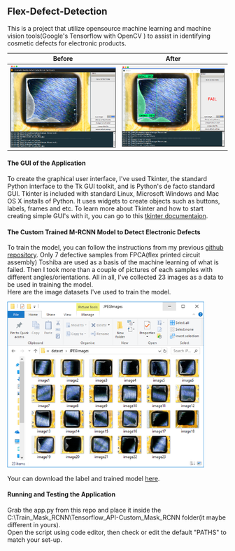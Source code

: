 ## Flex-Defect-Detection

This is a project that utilize opensource machine learning and machine vision tools(Google's Tensorflow with OpenCV ) to assist in identifying cosmetic defects for electronic products.

Before                     |  After
:-------------------------:|:-------------------------:
<img src="https://github.com/jericovalino/Flex-Defect-Detection/blob/master/assets/detection.PNG" alt="GUI" width="430"/>  |  <img src="https://github.com/jericovalino/Flex-Defect-Detection/blob/master/assets/detection1.PNG" alt="GUI" width="430"/>



#### The GUI of the Application
To create the graphical user interface, I've used Tkinter, the standard Python interface to the Tk GUI toolkit, and is Python's de facto standard GUI. Tkinter is included with standard Linux, Microsoft Windows and Mac OS X installs of Python.
It uses widgets to create objects such as buttons, labels, frames and etc. To learn more about Tkinter and how to start creating simple GUI's with it, you can go to this [tkinter documentaion](https://docs.python.org/3/library/tk.html).

#### The Custom Trained M-RCNN Model to Detect Electronic Defects
To train the model, you can follow the instructions from my previous [github repository](https://github.com/jericovalino/Train_Mask_RCNN).
Only 7 defective samples from FPCA(flex printed circuit assembly) Toshiba are used as a basis of the machine learning of what is failed. Then I took more than a couple of pictures of each samples with different angles/orientations. All in all, I've collected 23 images as a data to be used in training the model. <br/>
Here are the image datasets I've used to train the model. 

<img src="https://github.com/jericovalino/Flex-Defect-Detection/blob/master/assets/images.PNG" alt="GUI" width="450"/>

Your can download the label and trained model [here](https://drive.google.com/open?id=10P9eOnwiRWgtlqGMUap13Fp6I2S0Rr3g).

#### Running and Testing the Application
Grab the app.py from this repo and place it inside the C:\Train_Mask_RCNN\Tensorflow_API-Custom_Mask_RCNN folder(it maybe different in yours). <br/>
Open the script using code editor, then check or edit the default "PATHS" to match your set-up.
